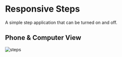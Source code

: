 # Responsive Steps
A simple step application that can be turned on and off.

## Phone & Computer View
![steps](https://github.com/MetinKb/react-steps/assets/114526516/4155ce13-0bc9-497e-bedc-f1f520aa29f3)
